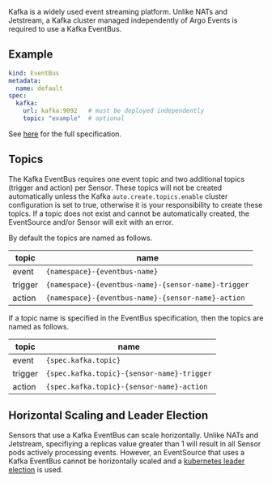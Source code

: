 Kafka is a widely used event streaming platform. Unlike NATs and Jetstream, a
Kafka cluster managed independently of Argo Events is required to use a Kafka
EventBus.

## Example
```yaml
kind: EventBus
metadata:
  name: default
spec:
  kafka:
    url: kafka:9092   # must be deployed independently
    topic: "example"  # optional
```

See [here](https://github.com/argoproj/argo-events/blob/develop/api/event-bus.md#kafkabus)
for the full specification.

## Topics

The Kafka EventBus requires one event topic and two additional topics (trigger
and action) per Sensor. These topics will not be created automatically unless
the Kafka `auto.create.topics.enable` cluster configuration is set to true,
otherwise it is your responsibility to create these topics. If a topic does
not exist and cannot be automatically created, the EventSource and/or Sensor
will exit with an error.

By default the topics are named as follows.

| topic | name |
| ----- | ---- |
| event | `{namespace}-{eventbus-name}` |
| trigger | `{namespace}-{eventbus-name}-{sensor-name}-trigger` |
| action | `{namespace}-{eventbus-name}-{sensor-name}-action` |

If a topic name is specified in the EventBus specification, then the topics are
named as follows.

| topic | name |
| ----- | ---- |
| event | `{spec.kafka.topic}` |
| trigger | `{spec.kafka.topic}-{sensor-name}-trigger` |
| action | `{spec.kafka.topic}-{sensor-name}-action` |

## Horizontal Scaling and Leader Election

Sensors that use a Kafka EventBus can scale horizontally. Unlike NATs and
Jetstream, specifiying a replicas value greater than 1 will result in all
Sensor pods actively processing events. However, an EventSource that uses a
Kafka EventBus cannot be horizontally scaled and a
[kubernetes leader election](/eventsources/ha/#kubernetes-leader-election) is
used.
